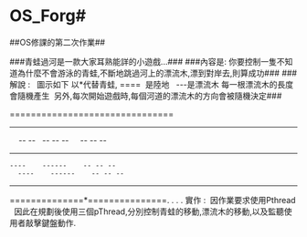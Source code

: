 # OS_Forg#
##OS修課的第二次作業##

###青蛙過河是一款大家耳熟能詳的小遊戲...###
###內容是: 你要控制一隻不知道為什麼不會游泳的青蛙,不斷地跳過河上的漂流木,漂到對岸去,則算成功###
###解說 :   圖示如下 以*代替青蛙, ====  是陸地    ---是漂流木 每一根漂流木的長度會隨機產生  另外,每次開始遊戲時,每個河道的漂流木的方向會被隨機決定###
     
           
===============================
   -- --      - -- -- -      - -- -- -
     -- --    -- -- --      -- -- --
  - -- -    - -- -- -    -- -- --
    ----    ------    -- -- --
      ----    ------    -- -- --
 -- --    -- -- --    -- -- --
==============*===============.
.
.
.
實作 :  因作業要求使用Pthread   
因此在規劃後使用三個pThread,分別控制青蛙的移動,漂流木的移動,以及監聽使用者敲擊鍵盤動作.

